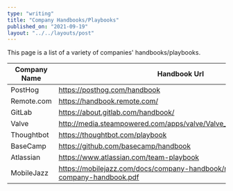 ```yaml
---
type: "writing"
title: "Company Handbooks/Playbooks"
published_on: "2021-09-19"
layout: "../../layouts/post"
---
```


This page is a list of a variety of companies' handbooks/playbooks.

| Company Name | Handbook Url                                                                  |
| ------------ | ----------------------------------------------------------------------------- |
| PostHog      | https://posthog.com/handbook                                                  |
| Remote.com   | https://handbook.remote.com/                                                  |
| GitLab       | https://about.gitlab.com/handbook/                                            |
| Valve        | http://media.steampowered.com/apps/valve/Valve_Handbook_LowRes.pdf            |
| Thoughtbot   | https://thoughtbot.com/playbook                                               |
| BaseCamp     | https://github.com/basecamp/handbook                                          |
| Atlassian    | https://www.atlassian.com/team-playbook                                       |
| MobileJazz   | https://mobilejazz.com/docs/company-handbook/mobile-jazz-company-handbook.pdf |
